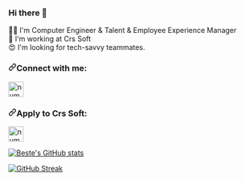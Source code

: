 ### Hi there 👋

👩‍💻 I'm Computer Engineer & Talent & Employee Experience Manager
<br>
💼 I'm working at Crs Soft
<br>
😍 I'm looking for tech-savvy teammates. 

<h3 align="left" dir="auto"><a id="user-content-connect-with-me" class="anchor" aria-hidden="true" href="#Connect with me:"><svg class="octicon octicon-link" viewBox="0 0 16 16" version="1.1" width="16" height="16" aria-hidden="true"><path fill-rule="evenodd" d="M7.775 3.275a.75.75 0 001.06 1.06l1.25-1.25a2 2 0 112.83 2.83l-2.5 2.5a2 2 0 01-2.83 0 .75.75 0 00-1.06 1.06 3.5 3.5 0 004.95 0l2.5-2.5a3.5 3.5 0 00-4.95-4.95l-1.25 1.25zm-4.69 9.64a2 2 0 010-2.83l2.5-2.5a2 2 0 012.83 0 .75.75 0 001.06-1.06 3.5 3.5 0 00-4.95 0l-2.5 2.5a3.5 3.5 0 004.95 4.95l1.25-1.25a.75.75 0 00-1.06-1.06l-1.25 1.25a2 2 0 01-2.83 0z"></path></svg></a>Connect with me:</h3>
<p align="left" dir="auto">
<a href="https://www.linkedin.com/in/besteozalp/" rel="nofollow"><img align="center" src="https://camo.githubusercontent.com/bc6eb02f670443b0cb4140c85b02c15be7dd2be2cf81ace5450509cf88b6ec22/687474703a2f2f706e67696d672e636f6d2f75706c6f6164732f6c696e6b6564496e2f736d616c6c2f6c696e6b6564496e5f504e4731332e706e67" alt="numankacar" height="30" width="30" data-canonical-src="http://pngimg.com/uploads/linkedIn/small/linkedIn_PNG13.png" style="max-width: 100%;"></a>
</p>

<h3 align="left" dir="auto"><a id="user-content-connect-with-me" class="anchor" aria-hidden="true" href="#Apply to Crs Soft:"><svg class="octicon octicon-link" viewBox="0 0 16 16" version="1.1" width="16" height="16" aria-hidden="true"><path fill-rule="evenodd" d="M7.775 3.275a.75.75 0 001.06 1.06l1.25-1.25a2 2 0 112.83 2.83l-2.5 2.5a2 2 0 01-2.83 0 .75.75 0 00-1.06 1.06 3.5 3.5 0 004.95 0l2.5-2.5a3.5 3.5 0 00-4.95-4.95l-1.25 1.25zm-4.69 9.64a2 2 0 010-2.83l2.5-2.5a2 2 0 012.83 0 .75.75 0 001.06-1.06 3.5 3.5 0 00-4.95 0l-2.5 2.5a3.5 3.5 0 004.95 4.95l1.25-1.25a.75.75 0 00-1.06-1.06l-1.25 1.25a2 2 0 01-2.83 0z"></path></svg></a>Apply to Crs Soft: </h3>
<p align="left" dir="auto">
<a href="https://www.linkedin.com/company/crssoft/jobs/" rel="nofollow"><img align="center" src="https://camo.githubusercontent.com/bc6eb02f670443b0cb4140c85b02c15be7dd2be2cf81ace5450509cf88b6ec22/687474703a2f2f706e67696d672e636f6d2f75706c6f6164732f6c696e6b6564496e2f736d616c6c2f6c696e6b6564496e5f504e4731332e706e67" alt="numankacar" height="30" width="30" data-canonical-src="http://pngimg.com/uploads/linkedIn/small/linkedIn_PNG13.png" style="max-width: 100%;"></a>
</p>

[![Beste's GitHub stats](https://github-readme-stats.vercel.app/api?username=besteozalp)](https://github.com/besteozalp/github-readme-stats)

[![GitHub Streak](https://github-readme-streak-stats.herokuapp.com?user=besteozalp&theme=dark&hide_border=true&date_format=M%20j%5B%2C%20Y%5D)](https://git.io/streak-stats)
